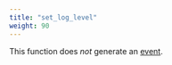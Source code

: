 ```yaml
---
title: "set_log_level"
weight: 90
---
```


This function does *not* generate an [event](../../events).
